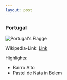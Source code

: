```yaml
---
layout: post
---
```


### Portugal

![Portugal's Flagge](https://upload.wikimedia.org/wikipedia/commons/thumb/5/5c/Flag_of_Portugal.svg/300px-Flag_of_Portugal.svg.png)

Wikipedia-Link: [Link](https://en.wikipedia.org/wiki/Portugal)

Highlights:
- Bairro Alto
- Pastel de Nata in Belem
